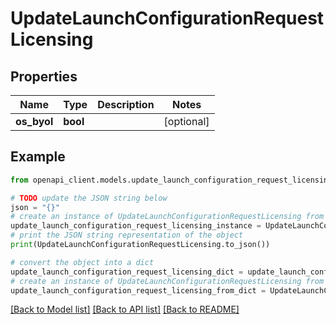 # UpdateLaunchConfigurationRequestLicensing


## Properties

Name | Type | Description | Notes
------------ | ------------- | ------------- | -------------
**os_byol** | **bool** |  | [optional] 

## Example

```python
from openapi_client.models.update_launch_configuration_request_licensing import UpdateLaunchConfigurationRequestLicensing

# TODO update the JSON string below
json = "{}"
# create an instance of UpdateLaunchConfigurationRequestLicensing from a JSON string
update_launch_configuration_request_licensing_instance = UpdateLaunchConfigurationRequestLicensing.from_json(json)
# print the JSON string representation of the object
print(UpdateLaunchConfigurationRequestLicensing.to_json())

# convert the object into a dict
update_launch_configuration_request_licensing_dict = update_launch_configuration_request_licensing_instance.to_dict()
# create an instance of UpdateLaunchConfigurationRequestLicensing from a dict
update_launch_configuration_request_licensing_from_dict = UpdateLaunchConfigurationRequestLicensing.from_dict(update_launch_configuration_request_licensing_dict)
```
[[Back to Model list]](../README.md#documentation-for-models) [[Back to API list]](../README.md#documentation-for-api-endpoints) [[Back to README]](../README.md)


